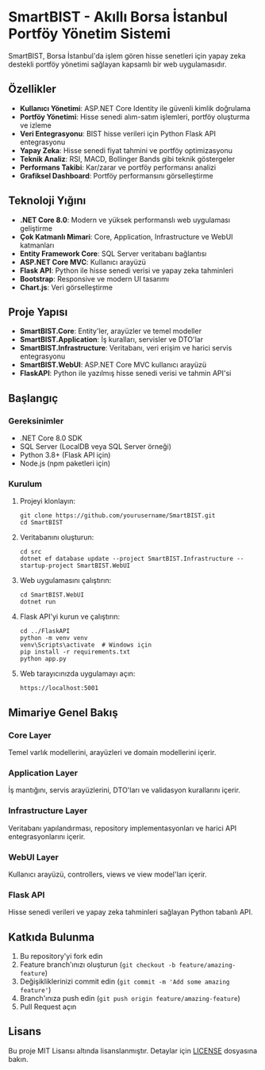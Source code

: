 # SmartBIST - Akıllı Borsa İstanbul Portföy Yönetim Sistemi

SmartBIST, Borsa İstanbul'da işlem gören hisse senetleri için yapay zeka destekli portföy yönetimi sağlayan kapsamlı bir web uygulamasıdır.

## Özellikler

- **Kullanıcı Yönetimi**: ASP.NET Core Identity ile güvenli kimlik doğrulama
- **Portföy Yönetimi**: Hisse senedi alım-satım işlemleri, portföy oluşturma ve izleme
- **Veri Entegrasyonu**: BIST hisse verileri için Python Flask API entegrasyonu
- **Yapay Zeka**: Hisse senedi fiyat tahmini ve portföy optimizasyonu
- **Teknik Analiz**: RSI, MACD, Bollinger Bands gibi teknik göstergeler
- **Performans Takibi**: Kar/zarar ve portföy performansı analizi
- **Grafiksel Dashboard**: Portföy performansını görselleştirme

## Teknoloji Yığını

- **.NET Core 8.0**: Modern ve yüksek performanslı web uygulaması geliştirme
- **Çok Katmanlı Mimari**: Core, Application, Infrastructure ve WebUI katmanları
- **Entity Framework Core**: SQL Server veritabanı bağlantısı
- **ASP.NET Core MVC**: Kullanıcı arayüzü
- **Flask API**: Python ile hisse senedi verisi ve yapay zeka tahminleri
- **Bootstrap**: Responsive ve modern UI tasarımı
- **Chart.js**: Veri görselleştirme

## Proje Yapısı

- **SmartBIST.Core**: Entity'ler, arayüzler ve temel modeller
- **SmartBIST.Application**: İş kuralları, servisler ve DTO'lar
- **SmartBIST.Infrastructure**: Veritabanı, veri erişim ve harici servis entegrasyonu
- **SmartBIST.WebUI**: ASP.NET Core MVC kullanıcı arayüzü
- **FlaskAPI**: Python ile yazılmış hisse senedi verisi ve tahmin API'si

## Başlangıç

### Gereksinimler

- .NET Core 8.0 SDK
- SQL Server (LocalDB veya SQL Server örneği)
- Python 3.8+ (Flask API için)
- Node.js (npm paketleri için)

### Kurulum

1. Projeyi klonlayın:
   ```
   git clone https://github.com/yourusername/SmartBIST.git
   cd SmartBIST
   ```

2. Veritabanını oluşturun:
   ```
   cd src
   dotnet ef database update --project SmartBIST.Infrastructure --startup-project SmartBIST.WebUI
   ```

3. Web uygulamasını çalıştırın:
   ```
   cd SmartBIST.WebUI
   dotnet run
   ```

4. Flask API'yi kurun ve çalıştırın:
   ```
   cd ../FlaskAPI
   python -m venv venv
   venv\Scripts\activate  # Windows için
   pip install -r requirements.txt
   python app.py
   ```

5. Web tarayıcınızda uygulamayı açın:
   ```
   https://localhost:5001
   ```

## Mimariye Genel Bakış

### Core Layer

Temel varlık modellerini, arayüzleri ve domain modellerini içerir.

### Application Layer

İş mantığını, servis arayüzlerini, DTO'ları ve validasyon kurallarını içerir.

### Infrastructure Layer

Veritabanı yapılandırması, repository implementasyonları ve harici API entegrasyonlarını içerir.

### WebUI Layer

Kullanıcı arayüzü, controllers, views ve view model'ları içerir.

### Flask API

Hisse senedi verileri ve yapay zeka tahminleri sağlayan Python tabanlı API.

## Katkıda Bulunma

1. Bu repository'yi fork edin
2. Feature branch'ınızı oluşturun (`git checkout -b feature/amazing-feature`)
3. Değişikliklerinizi commit edin (`git commit -m 'Add some amazing feature'`)
4. Branch'ınıza push edin (`git push origin feature/amazing-feature`)
5. Pull Request açın

## Lisans

Bu proje MIT Lisansı altında lisanslanmıştır. Detaylar için [LICENSE](LICENSE) dosyasına bakın. 